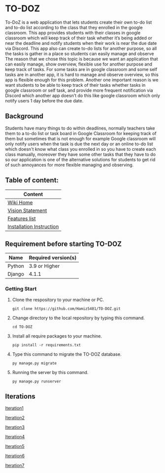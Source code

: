 # TO-DOZ
To-DoZ is a web application that lets students create their own to-do list and to-do list  according to the class that they enrolled in the google classroom.
This app provides students with their classes in google classroom which will keep track of their task whether it’s being added or near the deadline and notify students when their work is near the due date via Discord.
This app also can create to-do lists for another purpose, so all the tasks is gather in a place so students can easily manage and observe
The reason that we chose this topic is because we want an application that can easily manage, show overview, flexible use for another purpose and keep track of tasks. For some tasks are in google classroom and some self tasks are in another app, it is hard to manage and observe overview, so this app is flexible enough for this problem.
Another one important reason is we want students to be able to keep track of their tasks whether tasks in google classroom or self task, and provide more frequent notification via Discord which another app doesn't do this like google classroom which only notify users 1 day before the due date.

## Background
Students have many things to do within deadlines, normally teachers take them to a to-do list or task board in Google Classroom for keeping track of them but sometimes that is not enough for example Google classroom will only notify users when the task is due the next day or an online to-do list which doesn't know what class you enrolled in so you have to create each class manually, moreover they have some other tasks that they have to do so our application is one of the alternative solutions for students to get rid of such annoyances for more flexible managing and observing.

## Table of content:
| Content |
| ------------------------------ |
| [Wiki Home](../../wiki/Home) |
| [Vision Statement](../../wiki/Vision%20Statement) |
| [Features list](../../wiki/Requirements) |
| [Installation Instruction](../../wiki/Installation%20Instruction) |

## Requirement before starting TO-DOZ

| Name | Required version(s) |
|------|---------------------|
| Python | 3.9 or Higher |
| Django | 4.1.1 |

### Getting Start

1. Clone the respository to your machine or PC.

    ```
   git clone https://github.com/Hamiz5401/TO-DOZ.git
    ```
2. Change directory to the local repository by typing this command.

    ```
   cd TO-DOZ
    ```
3. Install all require packages to your machine.

    ```
   pip install -r requirements.txt
    ```
4. Type this command to migrate the TO-DOZ database.

    ```
   py manage.py migrate
    ```
5. Running the server by this command.
    ```
   py manage.py runserver
    ```
    
## Iterations

[Iteration1](../../wiki/Iteration-1)

[Iteration2](../../wiki/Iteration-2)

[Iteration3](../../wiki/Iteration-3)

[Iteration4](../../wiki/Iteration-4)

[Iteration5](../../wiki/Iteration-5)

[Iteration6](../../wiki/Iteration-6)

[Iteration7](../../wiki/Iteration-7)
